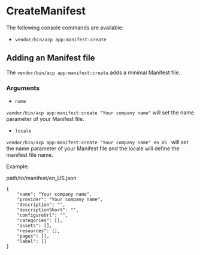 # CreateManifest

The following console commands are available:

- `vendor/bin/acp app:manifest:create`

## Adding an Manifest file

The `vendor/bin/acp app:manifest:create` adds a minimal Manifest file.

### Arguments

- `name`

`vendor/bin/acp app:manifest:create "Your company name"` will set the name parameter of your Manifest file.


- `locale`

`vendor/bin/acp app:manifest:create "Your company name" en_US ` will set the name parameter of your Manifest file and the locale will define the manifest file name.

Example:

path/to/manifest/en_US.json

```
{
    "name": "Your company name",
    "provider": "Your company name",
    "description": "",
    "descriptionShort": "",
    "configureUrl": "",
    "categories": [],
    "assets": [],
    "resources": [],
    "pages": [],
    "label": []
}
```
